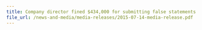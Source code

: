 ```yaml
---
title: Company director fined $434,000 for submitting false statements and declarations to Singapore Customs
file_url: /news-and-media/media-releases/2015-07-14-media-release.pdf
---
```

